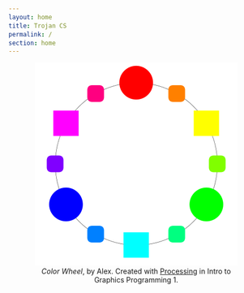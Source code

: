 ```yaml
---
layout: home
title: Trojan CS
permalink: /
section: home
---
```


<center>
<figure width="100%">
 <img width="400" src="/assets/img/top.png" alt="Color Wheel" />
 <figcaption>
 <i>Color Wheel</i>, by Alex. Created with <a href="http://processing.org">Processing</a> in Intro to Graphics Programming 1.
 </figcaption>
</figure>
